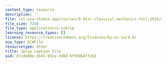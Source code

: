 ```yaml
---
content_type: resource
description: ''
file: /ol-ocw-studio-app/courses/8-01sc-classical-mechanics-fall-2016/d7cde80e3b418d2a3d6dbf930b4ff203_d2POYCmmM8A.srt
file_size: 7258
file_type: application/x-subrip
learning_resource_types: []
license: https://creativecommons.org/licenses/by-nc-sa/4.0/
ocw_type: OCWFile
resourcetype: Other
title: 3play caption file
uid: d7cde80e-3b41-8d2a-3d6d-bf930b4ff203
---
```

